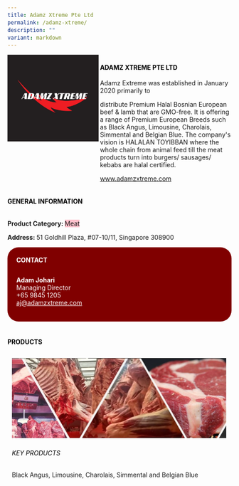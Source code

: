 ```yaml
---
title: Adamz Xtreme Pte Ltd
permalink: /adamz-xtreme/
description: ""
variant: markdown
---
```

<div class="flex-paragraph"> 
<p style="text-transform: uppercase">
</p>
</div> 
<div class="flex-container" style="display: flex; flex-wrap: wrap;"> 
<div class="card sgds" style="flex: 1 1 40%; display: block;">
<img src="/images/adamz_xtreme_logo.png">
</div> 
<div class="card-sgds" style="flex: 1 1 58%; display: block; margin-left: 3px"> 
<h4 style="text-transform: uppercase; color: black;">
<b>Adamz Xtreme Pte Ltd
</b>
</h4> 
<p>Adamz Extreme was established in January 2020 primarily to 
</p><p>distribute Premium Halal Bosnian European beef &amp; lamb that are GMO-free. It is offering a range of Premium European Breeds such as Black Angus, Limousine, Charolais, Simmental and Belgian Blue. The company's vision is HALALAN TOYIBBAN where the whole chain from animal feed till the meat products turn into burgers/ sausages/ kebabs are halal certified.
</p> 
<p>
<a href="www.adamzxtreme.com" target="_blank">www.adamzxtreme.com
</a>
</p> 
</div> 
</div>
<p></p> 
<h4 style="text-transform: uppercase; color: black;">
<b>General Information
</b>
</h4> 
<div class="flex-container" style="display: flex; flex-wrap: wrap;"> 
<div class="card sgds" style="flex: 1 1 65%; display: block; align-self: stretch"> 
<div class="flex-paragraph"> 
<p>
<b>Product Category: 
</b>
<span style="background-color: pink; border-radius: 10 px;">Meat
</span>
</p> 
<p>
<b>
</b>
</p> 
<p>
<b>
</b>
</p> 
<p style="margin-bottom: 10px;">
<b> 
</b>
</p> 
<p>
<b>Address: 
</b>51 Goldhill Plaza, #07-10/11, Singapore 308900
</p> 
</div> 
</div> 
<div class="card sgds" style="flex: 1 1 35%; padding: 10px; display: block; background-color: maroon; border-radius: 25px; align-self: center;"> 
<h4 style="color: white; margin-top: 10px; margin-left: 10px;">CONTACT
</h4> 
<div class="flex-paragraph"> 
<p style="padding: 10px; color: white;">
<b>Adam Johari
</b>
<br>Managing Director
<br>+65 9845 1205
<br>
<a href="mailto:aj@adamzxtreme.com" style="color: white;">aj@adamzxtreme.com
</a>
</p> 
</div> 
</div> 
</div> 
<br> 
<h4 style="text-transform: uppercase; color: black;">
<b>products
</b>
</h4> 
<div style="display: flex; flex-wrap: wrap;"> 
<div class="card sgds" style="flex: 1 1 47%; margin: 10px; display: block;"> 
<div class="flex-image" style="display: block;">
<img src="/images/adamz_xtreme_1.png">
</div> 
<div class="flex-paragraph"> 
<h6 style="text-transform: uppercase; color: black;">Key Products
</h6> 
<p>Black Angus, Limousine, Charolais, Simmental and Belgian Blue 
</p>
</div>
</div>
</div>